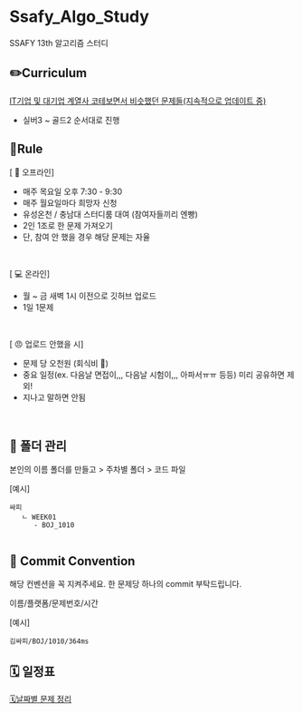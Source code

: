 # Ssafy_Algo_Study
SSAFY 13th 알고리즘 스터디

## ✏️Curriculum
[IT기업 및 대기업 계열사 코테보면서 비슷했던 문제들(지속적으로 업데이트 중)](https://www.acmicpc.net/workbook/view/8708)
- 실버3 ~ 골드2 순서대로 진행

## 📌Rule
[ :school:  오프라인]
- 매주 목요일 오후 7:30 - 9:30
- 매주 월요일마다 희망자 신청
- 유성온천 / 충남대 스터디룸 대여 (참여자들끼리 엔빵)
- 2인 1조로 한 문제 가져오기 
- 단, 참여 안 했을 경우 해당 문제는 자율
</br>

[ :computer: 온라인]
-  월 ~ 금 새벽 1시 이전으로 깃허브 업로드
- 1일 1문제

</br>

[ :angry:  업로드 안했을 시]
- 문제 당 오천원  (회식비 :money_with_wings:)
- 중요 일정(ex. 다음날 면접이,,, 다음날 시험이,,, 아파서ㅠㅠ 등등) 미리 공유하면 제외!
- 지나고 말하면 안됨 

</br>

## 📝 폴더 관리
본인의 이름 폴더를 만들고 > 주차별 폴더 > 코드 파일

[예시]
```
싸피
   ㄴ WEEK01
      - BOJ_1010
   
```



## 📕 Commit Convention
해당 컨벤션을 꼭 지켜주세요.
한 문제당 하나의 commit 부탁드립니다.

이름/플랫폼/문제번호/시간

[예시]
```
김싸피/BOJ/1010/364ms
```



## 🗓 일정표

[🗓날짜별 문제 정리](https://seasoned-peripheral-395.notion.site/22aaa43d3dea805392adca1bb175d53c?source=copy_link)
